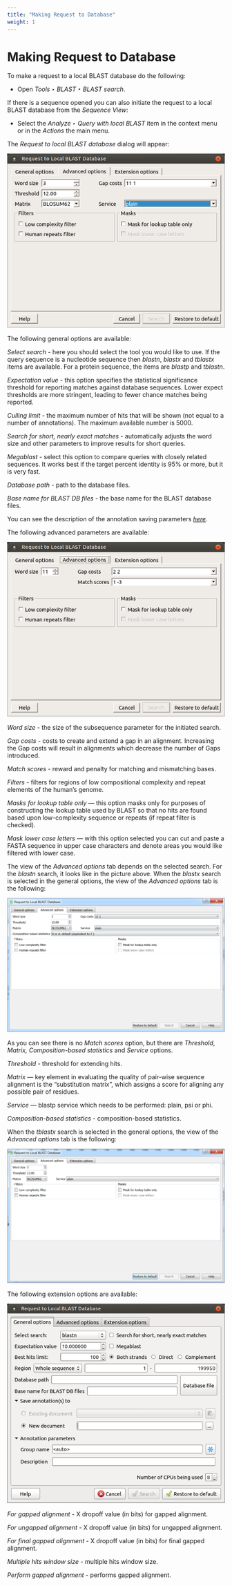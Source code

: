 ```yaml
---
title: "Making Request to Database"
weight: 1
---
```



# Making Request to Database

To make a request to a local BLAST database do the following:

*   Open _Tools ‣ BLAST ‣ BLAST search_.

If there is a sequence opened you can also initiate the request to a local BLAST database from the _Sequence View_:

*    Select the _Analyze ‣ Query with local BLAST_ item in the context menu or in the _Actions_ the main menu.

The _Request to local BLAST database_ dialog will appear:


![](/images/65930723/65930724.png)

The following general options are available:

_Select search -_ here you should select the tool you would like to use. If the query sequence is a nucleotide sequence then _blastn_, _blastx_ and _tblastx_ items are available. For a protein sequence, the items are _blastp_ and _tblastn_.

_Expectation value -_ this option specifies the statistical significance threshold for reporting matches against database sequences. Lower expect thresholds are more stringent, leading to fewer chance matches being reported.

_Culling limit -_ the maximum number of hits that will be shown (not equal to a number of annotations). The maximum available number is 5000.

_Search for short, nearly exact matches -_ automatically adjusts the word size and other parameters to improve results for short queries.

_Megablast -_ select this option to compare queries with closely related sequences. It works best if the target percent identity is 95% or more, but it is very fast.

_Database path -_ path to the database files.

_Base name for BLAST DB files -_ the base name for the BLAST database files.

You can see the description of the annotation saving parameters [_here_](https://ugene.unipro.ru/wiki/display/UUOUM16/Creating+Annotation).

The following advanced parameters are available:


![](/images/65930723/65930725.png)

_Word size -_ the size of the subsequence parameter for the initiated search.

_Gap costs -_ costs to create and extend a gap in an alignment. Increasing the Gap costs will result in alignments which decrease the number of Gaps introduced.

_Match scores -_ reward and penalty for matching and mismatching bases.

_Filters -_ filters for regions of low compositional complexity and repeat elements of the human’s genome.

_Masks for lookup table only_ — this option masks only for purposes of constructing the lookup table used by BLAST so that no hits are found based upon low-complexity sequence or repeats (if repeat filter is checked).

_Mask lower case letters_ — with this option selected you can cut and paste a FASTA sequence in upper case characters and denote areas you would like filtered with lower case.

The view of the _Advanced options_ tab depends on the selected search. For the _blastn_ search, it looks like in the picture above. When the _blastx_ search is selected in the general options, the view of the _Advanced options_ tab is the following:


![](/images/65930723/65930726.png)

As you can see there is no _Match scores_ option, but there are _Threshold_, _Matrix, Composition-based statistics_ and _Service_ options.

_Threshold -_ threshold for extending hits.

_Matrix_ — key element in evaluating the quality of pair-wise sequence alignment is the “substitution matrix”, which assigns a score for aligning any possible pair of residues.

_Service_ — blastp service which needs to be performed: plain, psi or phi.

_Composition-based statistics_ - composition-based statistics.

When the _tblastx_ search is selected in the general options, the view of the _Advanced options_ tab is the following:


![](/images/65930723/65930727.png)

The following extension options are available:


![](/images/65930723/65930728.png)

_For gapped alignment -_ X dropoff value (in bits) for gapped alignment.

_For ungapped alignment -_ X dropoff value (in bits) for ungapped alignment.

_For final gapped alignment -_ X dropoff value (in bits) for final gapped alignment.

_Multiple hits window size -_ multiple hits window size.

_Perform gapped alignment -_ performs gapped alignment.
